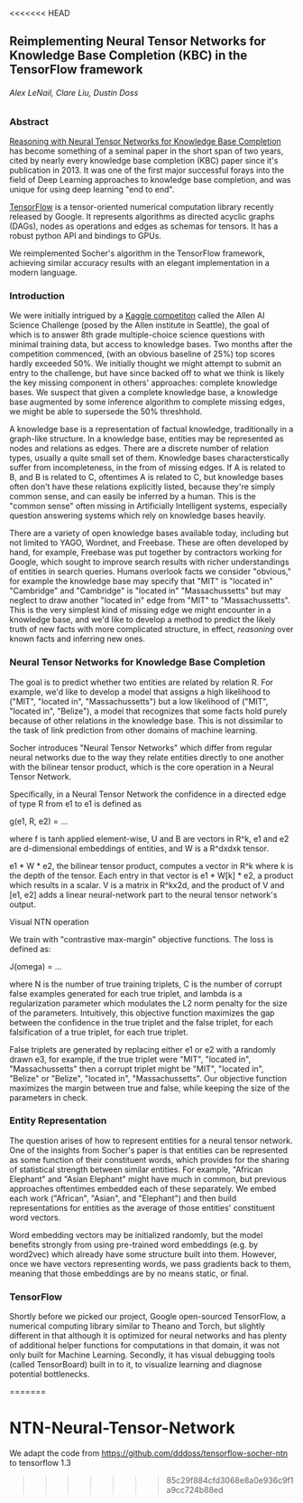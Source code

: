 <<<<<<< HEAD
## Reimplementing Neural Tensor Networks for Knowledge Base Completion (KBC) in the TensorFlow framework
###### Alex LeNail, Clare Liu, Dustin Doss

### Abstract

[Reasoning with Neural Tensor Networks for Knowledge Base Completion](http://papers.nips.cc/paper/5028-reasoning-with-neural-tensor-networks-for-knowledge-base-completion.pdf) has become something of a seminal paper in the short span of two years, cited by nearly every knowledge base completion (KBC) paper since it's publication in 2013. It was one of the first major successful forays into the field of Deep Learning approaches to knowledge base completion, and was unique for using deep learning "end to end".

[TensorFlow](http://tensorflow.org/) is a tensor-oriented numerical computation library recently released by Google. It represents algorithms as directed acyclic graphs (DAGs), nodes as operations and edges as schemas for tensors. It has a robust python API and bindings to GPUs.

We reimplemented Socher's algorithm in the TensorFlow framework, achieving similar accuracy results with an elegant implementation in a modern language.


### Introduction

We were initially intrigued by a [Kaggle competiton](https://www.kaggle.com/c/the-allen-ai-science-challenge) called the Allen AI Science Challenge (posed by the Allen institute in Seattle), the goal of which is to answer 8th grade multiple-choice science questions with minimal training data, but access to knowledge bases. Two months after the competition commenced, (with an obvious baseline of 25%) top scores hardly exceeded 50%. We initially thought we might attempt to submit an entry to the challenge, but have since backed off to what we think is likely the key missing component in others' approaches: complete knowledge bases. We suspect that given a complete knowledge base, a knowledge base augmented by some inference algorithm to complete missing edges, we might be able to supersede the 50% threshhold.

A knowledge base is a representation of factual knowledge, traditionally in a graph-like structure. In a knowledge base, entities may be represented as nodes and relations as edges. There are a discrete number of relation types, usually a quite small set of them. Knowledge bases characterstically suffer from incompleteness, in the from of missing edges. If A is related to B, and B is related to C, oftentimes A is related to C, but knowledge bases often don't have these relations explicitly listed, because they're simply common sense, and can easily be inferred by a human. This is the "common sense" often missing in Artificially Intelligent systems, especially question answering systems which rely on knowledge bases heavily.

There are a variety of open knowledge bases available today, including but not limited to YAGO, Wordnet, and Freebase. These are often developed by hand, for example, Freebase was put together by contractors working for Google, which sought to improve search results with richer understandings of entities in search queries. Humans overlook facts we consider "obvious," for example the knowledge base may specify that "MIT" is "located in" "Cambridge" and "Cambridge" is "located in" "Massachussetts" but may neglect to draw another "located in" edge from "MIT" to "Massachussetts". This is the very simplest kind of missing edge we might encounter in a knowledge base, and we'd like to develop a method to predict the likely truth of new facts with more complicated structure, in effect, *reasoning* over known facts and inferring new ones.

### Neural Tensor Networks for Knowledge Base Completion

The goal is to predict whether two entities are related by relation R. For example, we'd like to develop a model that assigns a high likelihood to ("MIT", "located in", "Massachussetts") but a low likelihood of ("MIT", "located in", "Belize"), a model that recognizes that some facts hold purely because of other relations in the knowledge base. This is not dissimilar to the task of link prediction from other domains of machine learning.

Socher introduces "Neural Tensor Networks" which differ from regular neural networks due to the way they relate entities directly to one another with the bilinear tensor product, which is the core operation in a Neural Tensor Network.

Specifically, in a Neural Tensor Network the confidence in a directed edge of type R from e1 to e1 is defined as

g(e1, R, e2) = ...

where f is tanh applied element-wise, U and B are vectors in R^k, e1 and e2 are d-dimensional embeddings of entities, and W is a R^dxdxk tensor.

e1 * W * e2, the bilinear tensor product, computes a vector in R^k where k is the depth of the tensor. Each entry in that vector is e1 * W[k] * e2, a product which results in a scalar. V is a matrix in R^kx2d, and the product of V and [e1, e2] adds a linear neural-network part to the neural tensor network's output.

Visual NTN operation

We train with "contrastive max-margin" objective functions. The loss is defined as:

J(omega) = ...

where N is the number of true training triplets, C is the number of corrupt false examples generated for each true triplet, and lambda is a regularization parameter which modulates the L2 norm penalty for the size of the parameters. Intuitively, this objective function maximizes the gap between the confidence in the true triplet and the false triplet, for each falsification of a true triplet, for each true triplet.

False triplets are generated by replacing either e1 or e2 with a randomly drawn e3, for example, if the true triplet were "MIT", "located in", "Massachussetts" then a corrupt triplet might be "MIT", "located in", "Belize" or "Belize", "located in", "Massachussetts". Our objective function maximizes the margin between true and false, while keeping the size of the parameters in check.

### Entity Representation

The question arises of how to represent entities for a neural tensor network. One of the insights from Socher's paper is that entities can be represented as some function of their constituent words, which provides for the sharing of statistical strength between similar entities. For example, "African Elephant" and "Asian Elephant" might have much in common, but previous approaches oftentimes embedded each of these separately. We embed each work ("African", "Asian", and "Elephant") and then build representations for entities as the average of those entities' constituent word vectors.

Word embedding vectors may be initialized randomly, but the model benefits strongly from using pre-trained word embeddings (e.g. by word2vec) which already have some structure built into them. However, once we have vectors representing words, we pass gradients back to them, meaning that those embeddings are by no means static, or final.


### TensorFlow

Shortly before we picked our project, Google open-sourced TensorFlow, a numerical computing library similar to Theano and Torch, but slightly different in that although it is optimized for neural networks and has plenty of additional helper functions for computations in that domain, it was not only built for Machine Learning. Secondly, it has visual debugging tools (called TensorBoard) built in to it, to visualize learning and diagnose potential bottlenecks.















=======
# NTN-Neural-Tensor-Network
We adapt the code from https://github.com/dddoss/tensorflow-socher-ntn to tensorflow 1.3
>>>>>>> 85c29f884cfd3068e8a0e936c9f1a9cc724b88ed
